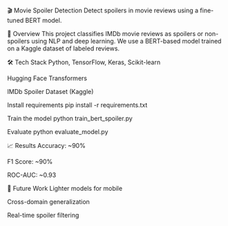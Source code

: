 🎬 Movie Spoiler Detection
Detect spoilers in movie reviews using a fine-tuned BERT model.

📘 Overview
This project classifies IMDb movie reviews as spoilers or non-spoilers using NLP and deep learning. We use a BERT-based model trained on a Kaggle dataset of labeled reviews.

🛠️ Tech Stack
Python, TensorFlow, Keras, Scikit-learn

Hugging Face Transformers

IMDb Spoiler Dataset (Kaggle)


Install requirements
pip install -r requirements.txt

Train the model
python train_bert_spoiler.py

Evaluate
python evaluate_model.py

📈 Results
Accuracy: ~90%

F1 Score: ~90%

ROC-AUC: ~0.93

🔮 Future Work
Lighter models for mobile

Cross-domain generalization

Real-time spoiler filtering
